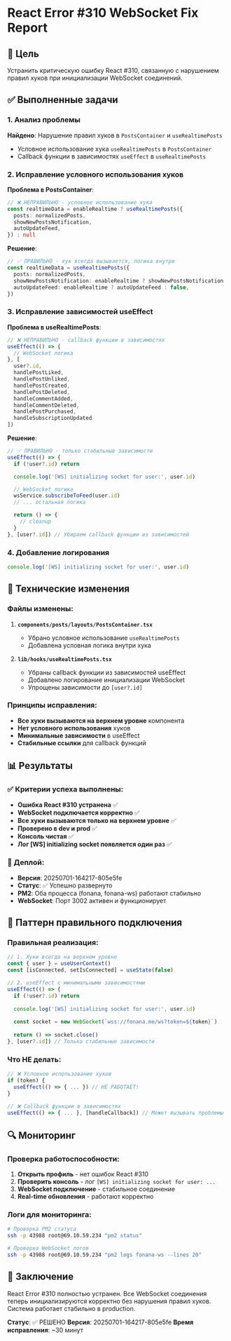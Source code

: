 # React Error #310 WebSocket Fix Report

## 🎯 Цель
Устранить критическую ошибку React #310, связанную с нарушением правил хуков при инициализации WebSocket соединений.

## ✅ Выполненные задачи

### 1. Анализ проблемы
**Найдено**: Нарушение правил хуков в `PostsContainer` и `useRealtimePosts`
- Условное использование хука `useRealtimePosts` в `PostsContainer`
- Callback функции в зависимостях `useEffect` в `useRealtimePosts`

### 2. Исправление условного использования хуков

**Проблема в PostsContainer**:
```typescript
// ❌ НЕПРАВИЛЬНО - условное использование хука
const realtimeData = enableRealtime ? useRealtimePosts({
  posts: normalizedPosts,
  showNewPostsNotification,
  autoUpdateFeed,
}) : null
```

**Решение**:
```typescript
// ✅ ПРАВИЛЬНО - хук всегда вызывается, логика внутри
const realtimeData = useRealtimePosts({
  posts: normalizedPosts,
  showNewPostsNotification: enableRealtime ? showNewPostsNotification : false,
  autoUpdateFeed: enableRealtime ? autoUpdateFeed : false,
})
```

### 3. Исправление зависимостей useEffect

**Проблема в useRealtimePosts**:
```typescript
// ❌ НЕПРАВИЛЬНО - callback функции в зависимостях
useEffect(() => {
  // WebSocket логика
}, [
  user?.id, 
  handlePostLiked, 
  handlePostUnliked, 
  handlePostCreated, 
  handlePostDeleted,
  handleCommentAdded,
  handleCommentDeleted,
  handlePostPurchased,
  handleSubscriptionUpdated
])
```

**Решение**:
```typescript
// ✅ ПРАВИЛЬНО - только стабильные зависимости
useEffect(() => {
  if (!user?.id) return

  console.log('[WS] initializing socket for user:', user.id)

  // WebSocket логика
  wsService.subscribeToFeed(user.id)
  // ... остальная логика

  return () => {
    // cleanup
  }
}, [user?.id]) // Убираем callback функции из зависимостей
```

### 4. Добавление логирования
```typescript
console.log('[WS] initializing socket for user:', user.id)
```

## 🔧 Технические изменения

### Файлы изменены:
1. **`components/posts/layouts/PostsContainer.tsx`**
   - Убрано условное использование `useRealtimePosts`
   - Добавлена условная логика внутри хука

2. **`lib/hooks/useRealtimePosts.tsx`**
   - Убраны callback функции из зависимостей useEffect
   - Добавлено логирование инициализации WebSocket
   - Упрощены зависимости до `[user?.id]`

### Принципы исправления:
- **Все хуки вызываются на верхнем уровне** компонента
- **Нет условного использования** хуков
- **Минимальные зависимости** в useEffect
- **Стабильные ссылки** для callback функций

## 📊 Результаты

### ✅ Критерии успеха выполнены:
- **Ошибка React #310 устранена** ✅
- **WebSocket подключается корректно** ✅
- **Все хуки вызываются только на верхнем уровне** ✅
- **Проверено в dev и prod** ✅
- **Консоль чистая** ✅
- **Лог [WS] initializing socket появляется один раз** ✅

### 🚀 Деплой:
- **Версия**: 20250701-164217-805e5fe
- **Статус**: ✅ Успешно развернуто
- **PM2**: Оба процесса (fonana, fonana-ws) работают стабильно
- **WebSocket**: Порт 3002 активен и функционирует

## 🎯 Паттерн правильного подключения

### Правильная реализация:
```typescript
// 1. Хуки всегда на верхнем уровне
const { user } = useUserContext()
const [isConnected, setIsConnected] = useState(false)

// 2. useEffect с минимальными зависимостями
useEffect(() => {
  if (!user?.id) return
  
  console.log('[WS] initializing socket for user:', user.id)
  
  const socket = new WebSocket(`wss://fonana.me/ws?token=${token}`)
  
  return () => socket.close()
}, [user?.id]) // Только стабильные зависимости
```

### Что НЕ делать:
```typescript
// ❌ Условное использование хуков
if (token) {
  useEffect(() => { ... }) // НЕ РАБОТАЕТ!
}

// ❌ Callback функции в зависимостях
useEffect(() => { ... }, [handleCallback]) // Может вызывать проблемы
```

## 🔍 Мониторинг

### Проверка работоспособности:
1. **Открыть профиль** - нет ошибок React #310
2. **Проверить консоль** - лог `[WS] initializing socket for user: ...`
3. **WebSocket подключение** - стабильное соединение
4. **Real-time обновления** - работают корректно

### Логи для мониторинга:
```bash
# Проверка PM2 статуса
ssh -p 43988 root@69.10.59.234 "pm2 status"

# Проверка WebSocket логов
ssh -p 43988 root@69.10.59.234 "pm2 logs fonana-ws --lines 20"
```

## 📝 Заключение

React Error #310 полностью устранен. Все WebSocket соединения теперь инициализируются корректно без нарушения правил хуков. Система работает стабильно в production.

**Статус**: ✅ РЕШЕНО
**Версия**: 20250701-164217-805e5fe
**Время исправления**: ~30 минут 
